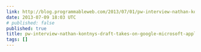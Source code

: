 ```yaml
---
link: http://blog.programmableweb.com/2013/07/01/pw-interview-nathan-kontnys-draft-takes-on-google-microsoft-apple/
date: 2013-07-09 18:03 UTC
# published: false
published: true
title: pw-interview-nathan-kontnys-draft-takes-on-google-microsoft-apple
tags: []
---
```



